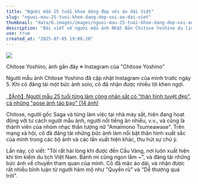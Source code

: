 ```yaml
---
title: "Người mẫu 25 tuổi khoe dáng đẹp với áo dài Việt"
slug: "nguoi-mau-25-tuoi-khoe-dang-dep-voi-ao-dai-viet"
thumbnail: "data/6.images/images/nguoi-mau-25-tuoi-khoe-dang-dep-voi-ao-dai-viet.webp"
description: "Bài viết về người mẫu ảnh Nhật Bản Chitose Yoshino du lịch Việt Nam, mặc áo dài truyền thống và nhận được nhiều lời khen ngợi về nhan sắc."
use: true
created_at: "2025-07-05 19:06:20"
---
```


![](/images/20250705-00169756-crankinn-000-1-view.webp)

Chitose Yoshino, ảnh gần đây ※ Instagram của "Chitose Yoshino"

Người mẫu ảnh Chitose Yoshino đã cập nhật Instagram của mình trước ngày 5. Khi cô đăng tải một bức ảnh solo, cô đã nhận được nhiều lời khen ngợi.

[【Ảnh】Người mẫu 25 tuổi từng làm công nhân sắt có "thân hình tuyệt đẹp", cả những "pose ảnh táo bạo" (14 ảnh)](https://www.crank-in.net/gallery/news/166019/7?utm_source=headlines.yahoo.co.jp&utm_medium=referral&utm_term=169756&utm_campaign=Textlink)

Chitose, người gốc Saga và từng làm việc tại nhà máy sắt, hiện đang hoạt động với tư cách người mẫu ảnh, người nổi tiếng ăn nhiều, v.v., và cũng là thành viên của nhóm nhạc thần tượng nữ "Amaimono Tsumeawase". Trên mạng xã hội, cô đã đăng tải những bức ảnh làm nổi bật thân hình xuất sắc của mình trong các bộ ảnh và các lần xuất hiện khác, thu hút sự chú ý.

Lần này, cô viết: "Tôi rất hài lòng khi được đến Cầu Vàng, nơi luôn xuất hiện khi tìm kiếm du lịch Việt Nam. Bánh mì cũng ngon lắm ~", và đăng tải những bức ảnh về chuyến tham quan của mình. Cô đã mặc áo dài, và nhận được rất nhiều bình luận từ người hâm mộ như "Quyến rũ" và "Dễ thương quá trời".